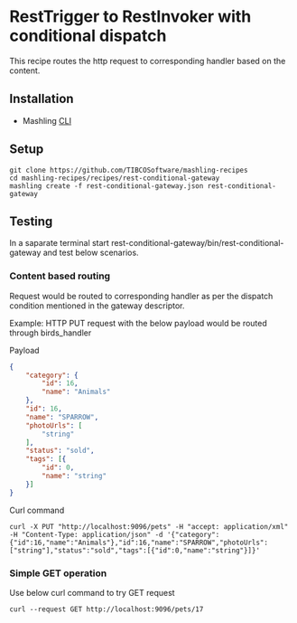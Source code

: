 # RestTrigger to RestInvoker with conditional dispatch
This recipe routes the http request to corresponding handler based on the content.

## Installation
* Mashling [CLI](https://github.com/TIBCOSoftware/mashling)

## Setup
```
git clone https://github.com/TIBCOSoftware/mashling-recipes
cd mashling-recipes/recipes/rest-conditional-gateway
mashling create -f rest-conditional-gateway.json rest-conditional-gateway
```

## Testing

In a saparate terminal start rest-conditional-gateway/bin/rest-conditional-gateway
and test below scenarios.

### Content based routing
Request would be routed to corresponding handler as per the dispatch condition mentioned in the gateway descriptor.

Example: HTTP PUT request with the below payload would be routed through birds_handler

Payload
```json
{
	"category": {
		"id": 16,
		"name": "Animals"
	},
	"id": 16,
	"name": "SPARROW",
	"photoUrls": [
		"string"
	],
	"status": "sold",
	"tags": [{
		"id": 0,
		"name": "string"
	}]
}
```
Curl command
```curl
curl -X PUT "http://localhost:9096/pets" -H "accept: application/xml" -H "Content-Type: application/json" -d '{"category":{"id":16,"name":"Animals"},"id":16,"name":"SPARROW","photoUrls":["string"],"status":"sold","tags":[{"id":0,"name":"string"}]}'
```

### Simple GET operation

Use below curl command to try GET request

```
curl --request GET http://localhost:9096/pets/17
```
